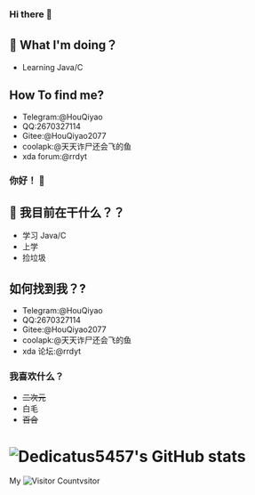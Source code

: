 ### Hi there 👋
## 🤔 What I'm doing？
- Learning Java/C
## How To find me?
- Telegram:@HouQiyao
- QQ:2670327114
- Gitee:@HouQiyao2077
- coolapk:@天天诈尸还会飞的鱼
- xda forum:@rrdyt
### 你好！ 👋
## 🤔 我目前在干什么？？
- 学习 Java/C
- 上学
- 捡垃圾
## 如何找到我？?
- Telegram:@HouQiyao
- QQ:2670327114
- Gitee:@HouQiyao2077
- coolapk:@天天诈尸还会飞的鱼
- xda 论坛:@rrdyt
### 我喜欢什么？
- ~~二次元~~
- 白毛
- ~~百合~~

# ![Dedicatus5457's GitHub stats](https://github-readme-stats.vercel.app/api?username=Dedicatus5457&show_icons=true&theme=tokyonight)
 My ![Visitor Count](https://profile-counter.glitch.me/Dedicatus5457/count.svg)vsitor

<!--
**Dedicatus5457/Dedicatus5457** is a ✨ _special_ ✨ repository because its `README.md` (this file) appears on your GitHub profile.

Here are some ideas to get you started:

- 🔭 I’m currently working on ...
- 🌱 I’m currently learning ...
- 👯 I’m looking to collaborate on ...
- 🤔 I’m looking for help with ...
- 💬 Ask me about ...
- 📫 How to reach me: ...
- 😄 Pronouns: ...
- ⚡ Fun fact: ...
-->
